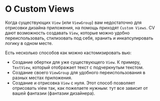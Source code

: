 # О Custom Views

Когда существующих `View` (или `ViewGroup`) вам недостаточно для отрисовки дизайна приложения, на помощь приходят `Custom Views`. CV дают возможность создавать `View`, которые можно удобно переиспользовать, стилизовать под себя, хранить и инкапсулировать логику в одном месте.

Есть несколько способов как можно кастомизировать вью:

* Создание обертки для уже существующего `View`. К примеру, `TextView`, который отображает текст с подчеркнутым текстом.
* Создание своего `ViewGroup` для удобного переиспользования в разных местах приложения.
* Создание и отрисовка `View` с нуля. Этот способ позволяет отрисовать view так, как пожелаете нужным: тут все зависит от вашей фантазии (фантазии дизайнера).
